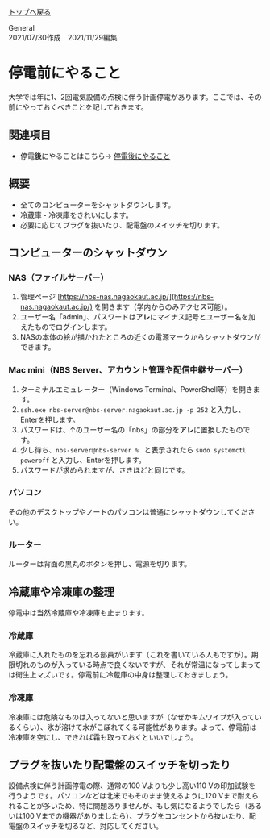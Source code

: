 [トップへ戻る](../README.md)

General  
2021/07/30作成　2021/11/29編集

# 停電前にやること

大学では年に1、2回電気設備の点検に伴う計画停電があります。ここでは、その前にやっておくべきことを記しておきます。


## 関連項目

- 停電**後**にやることはこちら→ [停電後にやること](./after-a-power-cut.md)


## 概要

- 全てのコンピューターをシャットダウンします。
- 冷蔵庫・冷凍庫をきれいにします。
- 必要に応じてプラグを抜いたり、配電盤のスイッチを切ります。


## コンピューターのシャットダウン

### NAS（ファイルサーバー）

1. 管理ページ [https://nbs-nas.nagaokaut.ac.jp/](https://nbs-nas.nagaokaut.ac.jp/) を開きます（学内からのみアクセス可能）。
1. ユーザー名「admin」、パスワードは**アレ**にマイナス記号とユーザー名を加えたものでログインします。
1. NASの本体の絵が描かれたところの近くの電源マークからシャットダウンができます。

### Mac mini（NBS Server、アカウント管理や配信中継サーバー）

1. ターミナルエミュレーター（Windows Terminal、PowerShell等）を開きます。
1. `ssh.exe nbs-server@nbs-server.nagaokaut.ac.jp -p 252` と入力し、Enterを押します。
1. パスワードは、↑のユーザー名の「nbs」の部分を**アレ**に置換したものです。
1. 少し待ち、`nbs-server@nbs-server % ` と表示されたら `sudo systemctl poweroff` と入力し、Enterを押します。
1. パスワードが求められますが、さきほどと同じです。

### パソコン

その他のデスクトップやノートのパソコンは普通にシャットダウンしてください。

### ルーター

ルーターは背面の黒丸のボタンを押し、電源を切ります。


## 冷蔵庫や冷凍庫の整理

停電中は当然冷蔵庫や冷凍庫も止まります。

### 冷蔵庫

冷蔵庫に入れたものを忘れる部員がいます（これを書いている人もですが）。期限切れのものが入っている時点で良くないですが、それが常温になってしまっては衛生上マズいです。停電前に冷蔵庫の中身は整理しておきましょう。

### 冷凍庫

冷凍庫には危険なものは入ってないと思いますが（なぜかキムワイプが入っているくらい）、氷が溶けて水がこぼれてくる可能性があります。よって、停電前は冷凍庫を空にし、できれば霜も取っておくといいでしょう。


## プラグを抜いたり配電盤のスイッチを切ったり

設備点検に伴う計画停電の際、通常の100 Vよりも少し高い110 Vの印加試験を行うようです。パソコンなどは北米でもそのまま使えるように120 Vまで耐えられることが多いため、特に問題ありませんが、もし気になるようでしたら（あるいは100 Vまでの機器がありましたら）、プラグをコンセントから抜いたり、配電盤のスイッチを切るなど、対応してください。
